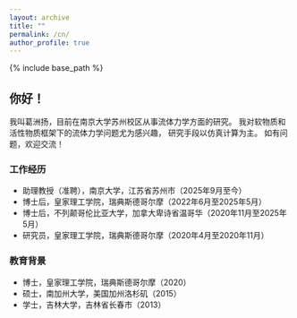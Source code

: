 ```yaml
---
layout: archive
title: ""
permalink: /cn/
author_profile: true
---
```


{% include base_path %}

## 你好！

我叫葛洲扬，目前在南京大学苏州校区从事流体力学方面的研究。
我对软物质和活性物质框架下的流体力学问题尤为感兴趣，
研究手段以仿真计算为主。
如有问题，欢迎交流！

### 工作经历

* 助理教授（准聘），南京大学，江苏省苏州市（2025年9月至今）
* 博士后，皇家理工学院，瑞典斯德哥尔摩（2022年6月至2025年5月）
* 博士后，不列颠哥伦比亚大学，加拿大卑诗省温哥华（2020年11月至2025年5月）
* 研究员，皇家理工学院，瑞典斯德哥尔摩（2020年4月至2020年11月）

### 教育背景

* 博士，皇家理工学院，瑞典斯德哥尔摩（2020）
* 硕士，南加州大学，美国加州洛杉矶（2015）
* 学士，吉林大学，吉林省长春市（2013）
